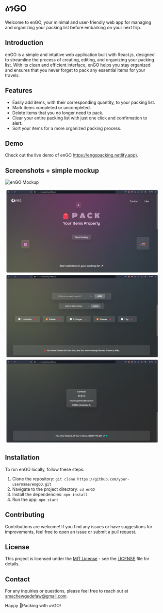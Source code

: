 # ዕንGO

Welcome to enGO, your minimal and user-friendly web app for managing and organizing your packing list before embarking on your next trip.

## Introduction

enGO is a simple and intuitive web application built with React.js, designed to streamline the process of creating, editing, and organizing your packing list. With its clean and efficient interface, enGO helps you stay organized and ensures that you never forget to pack any essential items for your travels.

## Features

- Easily add items, with their corresponding quantity, to your packing list.
- Mark items completed or uncompleted.
- Delete items that you no longer need to pack.
- Clear your entire packing list with just one click and confirmation to alert.
- Sort your items for a more organized packing process.

## Demo

Check out the live demo of enGO [https://engopacking.netlify.app)](https://engopacking.netlify.app).

## Screenshots + simple mockup

![enGO Mockup](https://github.com/sgc93/enGO/blob/main/public/assets/screenshots/enGO-mokeup.png) <br><br>
![enGO Home Screenshot](https://github.com/sgc93/enGO/blob/main/public/assets/screenshots/enGO-home.png)
![enGO Packing Screenshot](https://github.com/sgc93/enGO/blob/main/public/assets/screenshots/enGO-packing.png)
![enGO Contact Screenshot](https://github.com/sgc93/enGO/blob/main/public/assets/screenshots/enGO-contact.png)

## Installation

To run enGO locally, follow these steps:

1. Clone the repository: `git clone https://github.com/your-username/engGO.git`
2. Navigate to the project directory: `cd enGO`
3. Install the dependencies: `npm install`
4. Run the app: `npm start`

## Contributing

Contributions are welcome! If you find any issues or have suggestions for improvements, feel free to open an issue or submit a pull request.

## License

This project is licensed under the [MIT License](https://opensource.org/licenses/MIT) - see the [LICENSE](https://github.com/sgc93/enGO/blob/main/LICENSE) file for details.

## Contact

For any inquiries or questions, please feel free to reach out at [smachewgedefaw@gmail.com](mailto:smachewgedefaw@gmail.com).

Happy 🎒Packing with ዕንGO!
